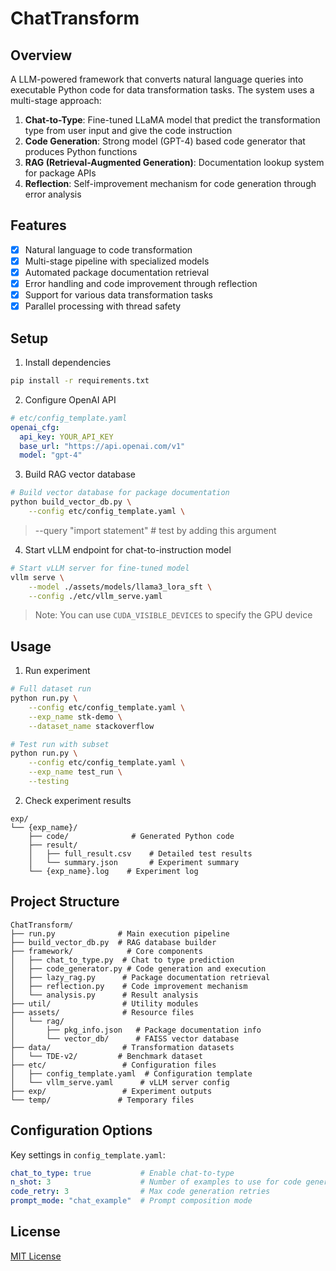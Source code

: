 # ChatTransform

## Overview
A LLM-powered framework that converts natural language queries into executable Python code for data transformation tasks. The system uses a multi-stage approach:

1. **Chat-to-Type**: Fine-tuned LLaMA model that predict the transformation type from user input and give the code instruction
2. **Code Generation**: Strong model (GPT-4) based code generator that produces Python functions
3. **RAG (Retrieval-Augmented Generation)**: Documentation lookup system for package APIs
4. **Reflection**: Self-improvement mechanism for code generation through error analysis

## Features
- [x] Natural language to code transformation
- [x] Multi-stage pipeline with specialized models
- [x] Automated package documentation retrieval
- [x] Error handling and code improvement through reflection
- [x] Support for various data transformation tasks
- [x] Parallel processing with thread safety

## Setup

1. Install dependencies
```bash
pip install -r requirements.txt
```

2. Configure OpenAI API
```yaml
# etc/config_template.yaml
openai_cfg:
  api_key: YOUR_API_KEY
  base_url: "https://api.openai.com/v1"
  model: "gpt-4"
```

3. Build RAG vector database
```bash
# Build vector database for package documentation
python build_vector_db.py \
    --config etc/config_template.yaml \
```
> --query "import statement" # test by adding this argument

4. Start vLLM endpoint for chat-to-instruction model
```bash
# Start vLLM server for fine-tuned model
vllm serve \
    --model ./assets/models/llama3_lora_sft \
    --config ./etc/vllm_serve.yaml
```
> Note: You can use `CUDA_VISIBLE_DEVICES` to specify the GPU device

## Usage

1. Run experiment
```bash
# Full dataset run
python run.py \
    --config etc/config_template.yaml \
    --exp_name stk-demo \
    --dataset_name stackoverflow

# Test run with subset
python run.py \
    --config etc/config_template.yaml \
    --exp_name test_run \
    --testing
```

2. Check experiment results
```
exp/
└── {exp_name}/
    ├── code/              # Generated Python code
    ├── result/
    │   ├── full_result.csv    # Detailed test results
    │   └── summary.json       # Experiment summary
    └── {exp_name}.log    # Experiment log
```

## Project Structure
```
ChatTransform/
├── run.py              # Main execution pipeline
├── build_vector_db.py  # RAG database builder
├── framework/            # Core components
│   ├── chat_to_type.py  # Chat to type prediction
│   ├── code_generator.py # Code generation and execution
│   ├── lazy_rag.py      # Package documentation retrieval
│   ├── reflection.py    # Code improvement mechanism
│   └── analysis.py      # Result analysis
├── util/                # Utility modules
├── assets/              # Resource files
│   └── rag/
│       ├── pkg_info.json   # Package documentation info
│       └── vector_db/      # FAISS vector database
├── data/                # Transformation datasets
│   └── TDE-v2/         # Benchmark dataset
├── etc/                 # Configuration files
│   ├── config_template.yaml  # Configuration template
│   └── vllm_serve.yaml      # vLLM server config
├── exp/                 # Experiment outputs
└── temp/               # Temporary files
```

## Configuration Options
Key settings in `config_template.yaml`:
```yaml
chat_to_type: true           # Enable chat-to-type
n_shot: 3                    # Number of examples to use for code generation
code_retry: 3                # Max code generation retries
prompt_mode: "chat_example"  # Prompt composition mode
```

## License
[MIT License](LICENSE)